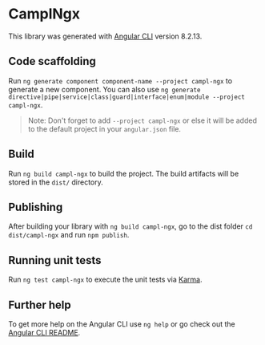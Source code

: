 # CamplNgx

This library was generated with [Angular CLI](https://github.com/angular/angular-cli) version 8.2.13.

## Code scaffolding

Run `ng generate component component-name --project campl-ngx` to generate a new component. You can also use `ng generate directive|pipe|service|class|guard|interface|enum|module --project campl-ngx`.
> Note: Don't forget to add `--project campl-ngx` or else it will be added to the default project in your `angular.json` file. 

## Build

Run `ng build campl-ngx` to build the project. The build artifacts will be stored in the `dist/` directory.

## Publishing

After building your library with `ng build campl-ngx`, go to the dist folder `cd dist/campl-ngx` and run `npm publish`.

## Running unit tests

Run `ng test campl-ngx` to execute the unit tests via [Karma](https://karma-runner.github.io).

## Further help

To get more help on the Angular CLI use `ng help` or go check out the [Angular CLI README](https://github.com/angular/angular-cli/blob/master/README.md).
